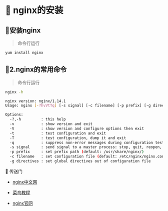 

# :green_book: nginx的安装


## :paperclip:安装nginx
>命令行运行
```sh
yum install nginx

```

## :paperclip:2.nginx的常用命令
>命令行运行
```sh 
nginx -h

nginx version: nginx/1.14.1
Usage: nginx [-?hvVtTq] [-s signal] [-c filename] [-p prefix] [-g directives]

Options:
  -?,-h         : this help
  -v            : show version and exit
  -V            : show version and configure options then exit
  -t            : test configuration and exit
  -T            : test configuration, dump it and exit
  -q            : suppress non-error messages during configuration testing
  -s signal     : send signal to a master process: stop, quit, reopen, reload
  -p prefix     : set prefix path (default: /usr/share/nginx/)
  -c filename   : set configuration file (default: /etc/nginx/nginx.conf)
  -g directives : set global directives out of configuration file

```
:door: 传送门
- [nginx中文网](https://www.nginx.cn/doc/)

- [菜鸟教程](https://www.runoob.com/linux/nginx-install-setup.html)

- [nginx官网](http://nginx.org/en/download.html)

